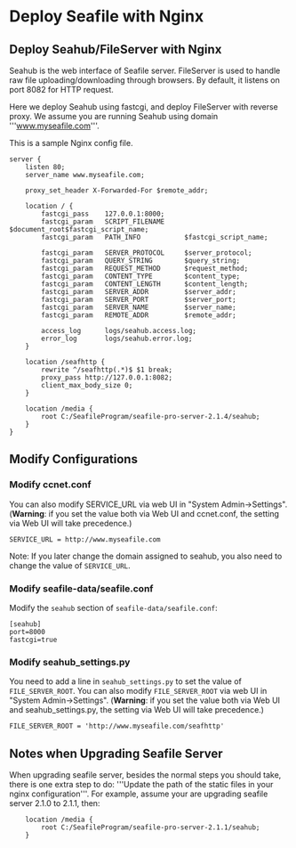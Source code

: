 # Deploy Seafile with Nginx

## Deploy Seahub/FileServer with Nginx

Seahub is the web interface of Seafile server. FileServer is used to handle raw file uploading/downloading through browsers. By default, it listens on port 8082 for HTTP request.

Here we deploy Seahub using fastcgi, and deploy FileServer with reverse proxy. We assume you are running Seahub using domain '''www.myseafile.com'''.

This is a sample Nginx config file.

```
server {
    listen 80;
    server_name www.myseafile.com;

    proxy_set_header X-Forwarded-For $remote_addr;

    location / {
        fastcgi_pass    127.0.0.1:8000;
        fastcgi_param   SCRIPT_FILENAME     $document_root$fastcgi_script_name;
        fastcgi_param   PATH_INFO           $fastcgi_script_name;

        fastcgi_param	SERVER_PROTOCOL	    $server_protocol;
        fastcgi_param   QUERY_STRING        $query_string;
        fastcgi_param   REQUEST_METHOD      $request_method;
        fastcgi_param   CONTENT_TYPE        $content_type;
        fastcgi_param   CONTENT_LENGTH      $content_length;
        fastcgi_param	SERVER_ADDR         $server_addr;
        fastcgi_param	SERVER_PORT         $server_port;
        fastcgi_param	SERVER_NAME         $server_name;
        fastcgi_param   REMOTE_ADDR         $remote_addr;

        access_log      logs/seahub.access.log;
        error_log       logs/seahub.error.log;
    }

    location /seafhttp {
        rewrite ^/seafhttp(.*)$ $1 break;
        proxy_pass http://127.0.0.1:8082;
        client_max_body_size 0;
    }

    location /media {
        root C:/SeafileProgram/seafile-pro-server-2.1.4/seahub;
    }
}
```

## Modify Configurations

### Modify ccnet.conf

You can also modify SERVICE_URL via web UI in "System Admin->Settings". (**Warning**: if you set the value both via Web UI and ccnet.conf, the setting via Web UI will take precedence.)

```
SERVICE_URL = http://www.myseafile.com
```

Note: If you later change the domain assigned to seahub, you also need to change the value of  <code>SERVICE_URL</code>.

### Modify seafile-data/seafile.conf

Modify the `seahub` section of `seafile-data/seafile.conf`:

```
[seahub]
port=8000
fastcgi=true
```

### Modify seahub_settings.py

You need to add a line in <code>seahub_settings.py</code> to set the value of `FILE_SERVER_ROOT`. You can also modify `FILE_SERVER_ROOT` via web UI in "System Admin->Settings". (**Warning**: if you set the value both via Web UI and seahub_settings.py, the setting via Web UI will take precedence.)

```
FILE_SERVER_ROOT = 'http://www.myseafile.com/seafhttp'
```

## Notes when Upgrading Seafile Server

When upgrading seafile server, besides the normal steps you should take, there is one extra step to do: '''Update the path of the static files in your nginx configuration'''. For example, assume your are upgrading seafile server 2.1.0 to 2.1.1, then:

```
    location /media {
        root C:/SeafileProgram/seafile-pro-server-2.1.1/seahub;
    }
```
